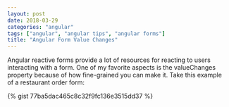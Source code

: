 ```yaml
---
layout: post
date: 2018-03-29
categories: "angular"
tags: ["angular", "angular tips", "angular forms"]
title: "Angular Form Value Changes"
---
```


Angular reactive forms provide a lot of resources for reacting to users interacting with a form. One of my favorite aspects is the valueChanges property because of how fine-grained you can make it. Take this example of a restaurant order form:

{% gist 77ba5dac465c8c32f9fc136e3515dd37 %}

